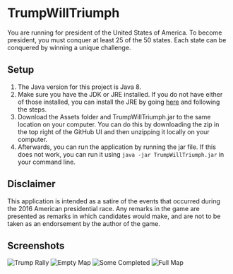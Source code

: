 # TrumpWillTriumph
You are running for president of the United States of America. To become president, you must conquer at least 25 of the
50 states. Each state can be conquered by winning a unique challenge.

## Setup
1. The Java version for this project is Java 8.
2. Make sure you have the JDK or JRE installed. If you do not have either of those installed, you can install the JRE
by going [here](http://www.oracle.com/technetwork/java/javase/downloads/jre8-downloads-2133155.html) and following the
steps.
3. Download the Assets folder and TrumpWillTriumph.jar to the same location on your computer. You can do this by
downloading the zip in the top right of the GitHub UI and then unzipping it locally on your computer.
4. Afterwards, you can run the application by running the jar file. If this does not work, you can run it using
`java -jar TrumpWillTriumph.jar` in your command line.

## Disclaimer
This application is intended as a satire of the events that occurred during the 2016 American presidential race.
Any remarks in the game are presented as remarks in which candidates would make, and are not to be taken as an
endorsement by the author of the game.

## Screenshots
![Trump Rally](/Images/TrumpRally.png?raw=true "Trump Rally")
![Empty Map](/Images/EmptyMap.png?raw=true "Empty Map")
![Some Completed](/Images/SomeCompleted.png?raw=true "Some Completed")
![Full Map](/Images/FullMap.png?raw=true "Full Map")
